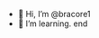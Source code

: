 - 👋 Hi, I’m @bracore1
- 🌱 I’m learning.
end



<!---
bracore1/bracore1 is a ✨ special ✨ repository because its `README.md` (this file) appears on your GitHub profile.
You can click the Preview link to take a look at your changes.
--->
